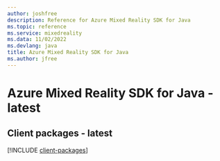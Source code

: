 ```yaml
---
author: joshfree
description: Reference for Azure Mixed Reality SDK for Java
ms.topic: reference
ms.service: mixedreality
ms.data: 11/02/2022
ms.devlang: java
title: Azure Mixed Reality SDK for Java
ms.author: jfree
---
```

# Azure Mixed Reality SDK for Java - latest

## Client packages - latest
[!INCLUDE [client-packages](mixed-reality-client-index.md)]